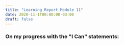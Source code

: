```yaml
---
title: "Learning Report Module 11"
date: 2020-11-1T00:00:00-03:00
draft: false
---
```

### On my progress with the "I Can" statements:

